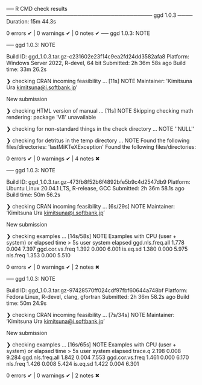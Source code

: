 ── R CMD check results ─────────────────────────────────────── ggd 1.0.3 ────
Duration: 15m 44.3s

0 errors ✔ | 0 warnings ✔ | 0 notes ✔
── ggd 1.0.3: NOTE

── ggd 1.0.3: NOTE

  Build ID:   ggd_1.0.3.tar.gz-c231602e23f14c9ea2fd24dd3582afa8
  Platform:   Windows Server 2022, R-devel, 64 bit
  Submitted:  2h 36m 58s ago
  Build time: 33m 26.2s

❯ checking CRAN incoming feasibility ... [11s] NOTE
  Maintainer: 'Kimitsuna Ura <kimitsuna@i.softbank.jp>'
  
  New submission

❯ checking HTML version of manual ... [11s] NOTE
  Skipping checking math rendering: package 'V8' unavailable

❯ checking for non-standard things in the check directory ... NOTE
    ''NULL''

❯ checking for detritus in the temp directory ... NOTE
  Found the following files/directories:
    'lastMiKTeXException'
  Found the following files/directories:

0 errors ✔ | 0 warnings ✔ | 4 notes ✖

── ggd 1.0.3: NOTE

  Build ID:   ggd_1.0.3.tar.gz-473fb8f52b6f4892bfe5b9c4d2547db9
  Platform:   Ubuntu Linux 20.04.1 LTS, R-release, GCC
  Submitted:  2h 36m 58.1s ago
  Build time: 50m 56.2s

❯ checking CRAN incoming feasibility ... [6s/29s] NOTE
  Maintainer: ‘Kimitsuna Ura <kimitsuna@i.softbank.jp>’
  
  New submission

❯ checking examples ... [14s/58s] NOTE
  Examples with CPU (user + system) or elapsed time > 5s
                    user system elapsed
  ggd.nls.freq.all 1.778  0.004   7.397
  ggd.cor.vs.freq  1.392  0.000   6.001
  is.eq.sd         1.380  0.000   5.975
  nls.freq         1.353  0.000   5.510

0 errors ✔ | 0 warnings ✔ | 2 notes ✖

── ggd 1.0.3: NOTE

  Build ID:   ggd_1.0.3.tar.gz-97428570ff024cdf97fbf60644a748bf
  Platform:   Fedora Linux, R-devel, clang, gfortran
  Submitted:  2h 36m 58.2s ago
  Build time: 50m 24.9s

❯ checking CRAN incoming feasibility ... [7s/34s] NOTE
  Maintainer: ‘Kimitsuna Ura <kimitsuna@i.softbank.jp>’
  
  New submission

❯ checking examples ... [16s/65s] NOTE
  Examples with CPU (user + system) or elapsed time > 5s
                    user system elapsed
  trace.q          2.198  0.008   9.284
  ggd.nls.freq.all 1.842  0.004   7.553
  ggd.cor.vs.freq  1.461  0.000   6.170
  nls.freq         1.426  0.008   5.424
  is.eq.sd         1.422  0.004   6.301

0 errors ✔ | 0 warnings ✔ | 2 notes ✖
